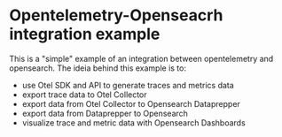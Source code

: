 # Opentelemetry-Openseacrh integration example

This is a "simple" example of an integration between opentelemetry and opensearch. The ideia behind this example is to:

- use Otel SDK and API to generate traces and metrics data
- export trace data to Otel Collector
- export data from Otel Collector to Opensearch Dataprepper
- export data from Dataprepper to Opensearch
- visualize trace and metric data with Opensearch Dashboards